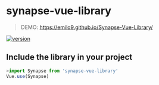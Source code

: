 # synapse-vue-library

> DEMO: https://emilo9.github.io/Synapse-Vue-Library/

[![version](https://img.shields.io/badge/version-1.1.0-yellow.svg)](https://semver.org)

## Include the library in your project
```javascript
>import Synapse from 'synapse-vue-library'
Vue.use(Synapse)
```
